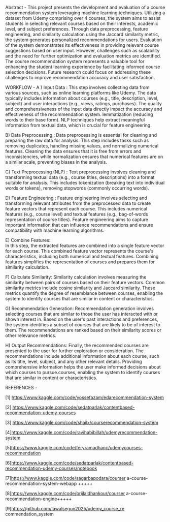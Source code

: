 Abstract - This project presents the development and evaluation of a course recommendation system leveraging machine learning techniques. Utilizing a dataset from Udemy comprising over 4 courses, the system aims to assist students in selecting relevant courses based on their interests, academic level, and subject preferences. Through data preprocessing, feature engineering, and similarity calculation using the Jaccard similarity metric, the system generates personalized recommendations for users. Evaluation of the system demonstrates its effectiveness in providing relevant course suggestions based on user input. However, challenges such as scalability and the need for further optimization and evaluation metrics are identified. The course recommendation system represents a valuable tool for enhancing the student learning experience by facilitating informed course selection decisions. Future research could focus on addressing these challenges to improve recommendation accuracy and user satisfaction. 


WORKFLOW -
A ) Input Data : 
This step involves collecting data from various sources, such as online learning platforms like Udemy. The data typically includes information  about courses (e.g., title, description, level, subject) and user interactions (e.g., views, ratings, purchases). The quality and comprehensiveness of the input data directly impact the accuracy and effectiveness of the recommendation system. lemmatization (reducing words to their base form). NLP techniques help extract meaningful information from textual data, which is crucial for feature engineering. 

B) Data Preprocessing : 
Data preprocessing is essential for cleaning and preparing the raw data for analysis. This step includes tasks such as removing duplicates, handling missing values, and normalizing numerical features. Cleaning the data ensures that it is free from errors and inconsistencies, while normalization ensures that numerical features are on a similar scale, preventing biases in the analysis. 

C) Text Preprocessing (NLP) : 
Text preprocessing involves cleaning and transforming textual data (e.g., course titles, descriptions) into a format suitable for analysis. This includes tokenization (breaking text into individual words or tokens), removing stopwords (commonly occurring words).

D) Feature Engineering : 
Feature engineering involves selecting and transforming relevant attributes from the preprocessed data to create feature vectors that represent each course. This includes numerical features (e.g., course level) and textual features (e.g., bag-of-words representation of course titles). Feature engineering aims to capture important information that can influence 
recommendations and ensure compatibility with machine learning algorithms. 

E) Combine Features:  
In this step, the extracted features are combined into a single feature vector for each course. This combined feature vector represents the course's characteristics, including both numerical and textual features. Combining features simplifies the representation of courses and prepares them for similarity calculation. 

F) Calculate Similarity: 
Similarity calculation involves measuring the similarity between pairs of courses based on their feature vectors. Common similarity metrics include cosine similarity and Jaccard similarity. 
These metrics quantify the degree of resemblance between courses, enabling the system to identify courses that are similar in content or characteristics. 

G) Recommendation Generation: Recommendation generation involves selecting courses that are similar to those the user has interacted with or shown interest in. Based on the user's past interactions and preferences, the system identifies a subset of courses that are likely to be of interest to them. The recommendations are ranked based on their similarity scores or other 
relevance metrics. 
 
H) Output Recommendations: 
Finally, the recommended courses are presented to the user for further exploration or consideration. The recommendations include additional information about each course, such as its title, level, subject, and any other relevant details. Providing comprehensive information helps the user make informed decisions about which courses to pursue.courses, enabling the system to identify courses that are similar 
in content or characteristics. 

REFERENCES -

[1] https://www.kaggle.com/code/yossefazam/edarecommendation-system 

[2] https://www.kaggle.com/code/sedatparlak/contentbased-recommendation-udemy-courses 

[3] https://www.kaggle.com/code/shailx/courserecommendation-system 

[4]https://www.kaggle.com/code/ravihabibillah/udemyrecommendation-system 

[5]https://www.kaggle.com/code/feryramadhanc/udemycourses-recommendation 

[6]https://www.kaggle.com/code/sedatparlak/contentbased-recommendation-udemy-courses/notebook 

[7]https://www.kaggle.com/code/sagarbapodara/courser a-course-recommendation-system-webapp +++++ 

[8]https://www.kaggle.com/code/brijlaldhankour/courser a-course-recommendation-engine+++++ 

[9]https://github.com/lawalsegun2025/udemy_course_re commendation_system
